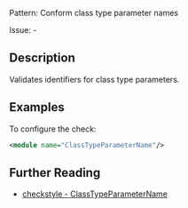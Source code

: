 Pattern: Conform class type parameter names

Issue: -

## Description

Validates identifiers for class type parameters.

## Examples

To configure the check: 


```xml
<module name="ClassTypeParameterName"/>
```

## Further Reading

* [checkstyle - ClassTypeParameterName](http://checkstyle.sourceforge.net/config_naming.html#ClassTypeParameterName)
